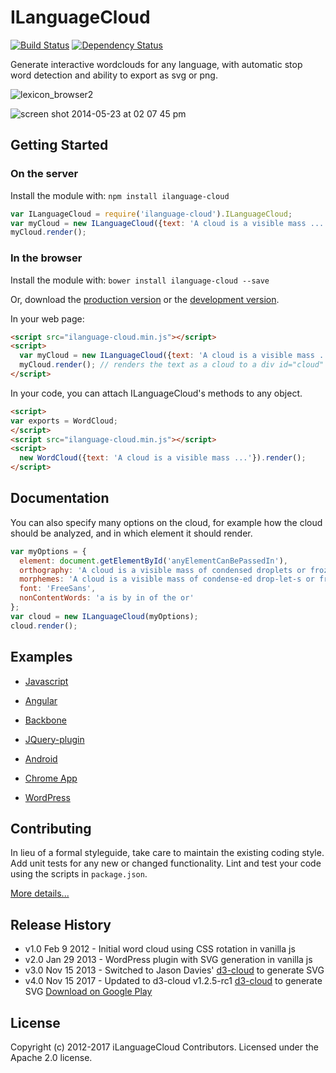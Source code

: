 # ILanguageCloud

[![Build Status][travis-image]][travis-url] [![Dependency Status][daviddm-url]][daviddm-image]

Generate interactive wordclouds for any language, with automatic stop word detection and ability to export as svg or png.


![lexicon_browser2](https://cloud.githubusercontent.com/assets/196199/6282934/6bc5fb10-b90f-11e4-8e4c-8fb9bbf0799f.png)

![screen shot 2014-05-23 at 02 07 45 pm](https://cloud.githubusercontent.com/assets/196199/3065420/31f27b7c-e262-11e3-9208-f5c58ca7177a.png)


## Getting Started
### On the server
Install the module with: `npm install ilanguage-cloud`

```javascript
var ILanguageCloud = require('ilanguage-cloud').ILanguageCloud;
var myCloud = new ILanguageCloud({text: 'A cloud is a visible mass ...'});
myCloud.render();
```

### In the browser

Install the module with: `bower install ilanguage-cloud --save`

Or, download the [production version][min] or the [development version][max].

[min]: https://raw.github.com/iLanguage/iLanguageCloud/master/dist/ilanguage-cloud.min.js
[max]: https://raw.github.com/iLanguage/iLanguageCloud/master/dist/ilanguage-cloud.js

In your web page:

```html
<script src="ilanguage-cloud.min.js"></script>
<script>
  var myCloud = new ILanguageCloud({text: 'A cloud is a visible mass ...'});
  myCloud.render(); // renders the text as a cloud to a div id="cloud" if exists
</script>
```

In your code, you can attach ILanguageCloud's methods to any object.

```html
<script>
var exports = WordCloud;
</script>
<script src="ilanguage-cloud.min.js"></script>
<script>
  new WordCloud({text: 'A cloud is a visible mass ...'}).render();
</script>
```


## Documentation

You can also specify many options on the cloud, for example how the cloud should be analyzed, and in which element it should render.

```javascript
var myOptions = {
  element: document.getElementById('anyElementCanBePassedIn'),
  orthography: 'A cloud is a visible mass of condensed droplets or frozen crystals suspended in the atmosphere.',
  morphemes: 'A cloud is a visible mass of condense-ed drop-let-s or frozen crystal-s suspend-ed in the atmosphere.',
  font: 'FreeSans',
  nonContentWords: 'a is by in of the or'
};
var cloud = new ILanguageCloud(myOptions);
cloud.render();
```

## Examples

* [Javascript](samples/vanilla)
* [Angular](samples/angular)
* [Backbone](samples/backbone)
* [JQuery-plugin](samples/jquery_plugin)

* [Android](https://github.com/iLanguage/iLanguageCloudAndroid)
* [Chrome App](https://github.com/iLanguage/iLanguageCloudChrome)
* [WordPress](https://github.com/iLanguage/iLanguageCloudWordPress)


## Contributing
In lieu of a formal styleguide, take care to maintain the existing coding style. Add unit tests for any new or changed functionality. Lint and test your code using the scripts in `package.json`.

[More details...](CONTRIBUTING.md)

## Release History

* v1.0 Feb 9 2012 - Initial word cloud using CSS rotation in vanilla js
* v2.0 Jan 29 2013 - WordPress plugin with SVG generation in vanilla js
* v3.0 Nov 15 2013 - Switched to Jason Davies' [d3-cloud](https://github.com/iLanguage/d3-cloud) to generate SVG
* v4.0 Nov 15 2017 - Updated to d3-cloud v1.2.5-rc1 [d3-cloud](https://github.com/iLanguage/d3-cloud) to generate SVG
[Download on Google Play](https://play.google.com/store/apps/details?id=ca.ilanguage.ilanguagecloud)

## License

Copyright (c) 2012-2017 iLanguageCloud Contributors. Licensed under the Apache 2.0 license.


[npm-url]: https://npmjs.org/package/ilanguage-cloud
[npm-image]: https://badge.fury.io/js/ilanguage-cloud.svg
[travis-url]: https://travis-ci.org/iLanguage/iLanguageCloud
[travis-image]: https://travis-ci.org/iLanguage/iLanguageCloud.svg?branch=master
[daviddm-url]: https://david-dm.org/iLanguage/iLanguageCloud.svg?theme=shields.io
[daviddm-image]: https://david-dm.org/iLanguage/iLanguageCloud
